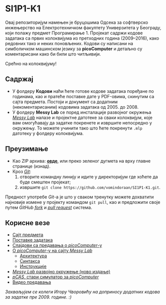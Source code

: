 SI1P1-K1
========

Овај репозиторијум намењен је бруцошима Одсека за софтверско инжењерство на
Електротехничком факултету Универзитета у Београду, који полажу предмет
Програмирање 1. Пројекат садржи кодове задатака са првих колоквијума из
претходних година (2009–2016), како редовних тако и неких поновљених. Кодови су
написани на симболичком машинском језику за **picoComputer** и детаљно су
коментарисани како би били што читљивији.

Срећно на колоквијуму!

Садржај
-------

* У фолдеру **Кодови** наћи ћете готове кодове задатака поређане по годинама,
  као и пратеће поставке дате у PDF-овима, скинутим са сајта предмета. Постоји
  и документ са додатним (некоментарисаним) кодовима задатака од 2005. до 2008.
* У фолдеру **Messy Lab** се поред инсталације развојног окружења
  [_Messy Lab_](http://www.messylab.com) налазе и пројектне датотеке за сваки
  колоквијум, које вам омогућавају да задатке покренете и извршите непосредно
  у окружењу. То можете учинити тако што ћете покренути `.mlp` датотеку у
  фолдеру колоквијума.

Преузимање
----------

* Као ZIP архива:
  [**овде**](https://github.com/vomindoraan/SI1P1-K1/archive/master.zip), или
  преко зеленог дугмета на врху главне странице (изнад).
* Кроз [_Git_](https://git-scm.com/book/en/v2/Getting-Started-Installing-Git):
  1. отворите командну линију и идите у директоријум где хоћете да буде смештен
     пројекат;
  2. извршите `git clone https://github.com/vomindoraan/SI1P1-K1.git`.

Предност употребе _Git_-а је што у сваком тренутку можете дохватити најновије
измене у пројекту командом `git pull`, као и предложити своје путем _GitHub_
[_fork_](https://help.github.com/articles/fork-a-repo) и
[_pull request_](https://help.github.com/articles/about-pull-requests) система.

Корисне везе
------------

* [Сајт предмета](http://rti.etf.bg.ac.rs/rti/ir1p1/index_si.html)
* [Поставке задатака](http://rti.etf.bg.ac.rs/rti/ir1p1/rokovi.html)
* [Слајдови са предавања о _picoComputer_-у](http://rti.etf.bg.ac.rs/rti/ir1p1/materijali/predavanja/P1_pico_computer.pdf)
* [О _picoComputer_-у на сајту _Messy Lab_](http://messylab.com/pico)
  * [Архитектура](http://messylab.com/pico#architecture)
  * [Синтакса](http://messylab.com/pico#syntax)
  * [Инструкције](http://messylab.com/pico#instruction-set)
* [_Messy Lab_ развојно окружење (ново издање)](https://github.com/drstorm/messylab/releases/download/version-1.01/MessyLab-1.01.exe)
* [_pCAS_, стари симулатор за _picoComputer_](http://rti.etf.bg.ac.rs/rti/ir1p1/materijali/pCAS_1.1.zip)
* [Видео предавања](https://www.youtube.com/playlist?list=PL548cmeMK0KyJkcULNWttLIrUmcsiOn1_)

_Захваљујем се колеги Игору Чворовићу на доприносу додатних кодова за задатке
пре 2009. године. :)_
